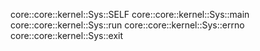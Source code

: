 core::core::kernel::Sys::SELF
core::core::kernel::Sys::main
core::core::kernel::Sys::run
core::core::kernel::Sys::errno
core::core::kernel::Sys::exit